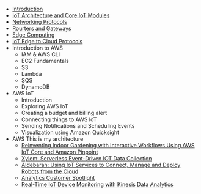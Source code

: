 - [Introduction](https://github.com/CALlanoR/SystemDesign/blob/main/IoT/Introduction.md)
- [IoT Architecture and Core IoT Modules](https://github.com/CALlanoR/SystemDesign/blob/main/IoT/Architecture.md)
- [Networking Protocols](https://github.com/CALlanoR/SystemDesign/blob/main/IoT/NetworkingProtocols.md)
- [Rourters and Gateways](https://github.com/CALlanoR/SystemDesign/blob/main/IoT/RoutersAndGateways.md)
- [Edge Computing](https://github.com/CALlanoR/SystemDesign/blob/main/IoT/EdgeComputing.md)
- [IoT Edge to Cloud Protocols](https://github.com/CALlanoR/SystemDesign/blob/main/IoT/IoTEdgetoCloudProtocols.md)
- Introduction to AWS
    - IAM & AWS CLI
    - EC2 Fundamentals
    - S3
    - Lambda
    - SQS
    - DynamoDB
- AWS IoT
    - Introduction
    - Exploring AWS IoT
    - Creating a budget and billing alert
    - Connecting things to AWS IoT
    - Sending Notifications and Scheduling Events
    - Visualization using Amazon Quicksight
- AWS This is my architecture
    - [Reinventing Indoor Gardening with Interactive Workflows Using AWS IoT Core and Amazon Pinpoint](https://www.youtube.com/watch?v=bQqJpjv-FXs)
    - [Xylem: Serverless Event-Driven IOT Data Collection](https://www.youtube.com/watch?v=UpVF8jMB4yY)
    - [Aldebaran: Using IoT Services to Connect, Manage and Deploy Robots from the Cloud](https://www.youtube.com/watch?v=OYHSkwt31Vc)
    - [Analytics Customer Spotlight](https://www.youtube.com/watch?v=_iHahE9-0e8)
    - [Real-Time IoT Device Monitoring with Kinesis Data Analytics](https://www.youtube.com/watch?v=uWUAcc68MWI)